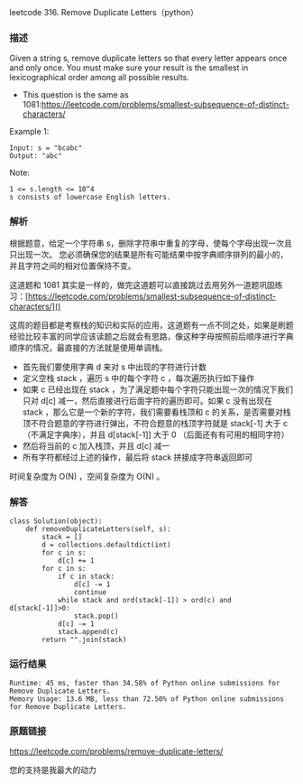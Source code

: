 leetcode  316. Remove Duplicate Letters（python）




### 描述

Given a string s, remove duplicate letters so that every letter appears once and only once. You must make sure your result is the smallest in lexicographical order among all possible results.

* This question is the same as 1081:https://leetcode.com/problems/smallest-subsequence-of-distinct-characters/

Example 1:


	Input: s = "bcabc"
	Output: "abc"
	


Note:


	1 <= s.length <= 10^4
	s consists of lowercase English letters.

### 解析

根据题意，给定一个字符串 s，删除字符串中重复的字母，使每个字母出现一次且只出现一次。 您必须确保您的结果是所有可能结果中按字典顺序排列的最小的，并且字符之间的相对位置保持不变。

这道题和 1081 其实是一样的，做完这道题可以直接跳过去用另外一道题巩固练习：[https://leetcode.com/problems/smallest-subsequence-of-distinct-characters/]()


这周的题目都是考察栈的知识和实际的应用，这道题有一点不同之处，如果是刷题经验比较丰富的同学应该读题之后就会有思路，像这种字母按照前后顺序进行字典顺序的情况，最直接的方法就是使用单调栈。

* 首先我们要使用字典 d 来对 s 中出现的字符进行计数
* 定义空栈 stack ，遍历 s 中的每个字符 c ，每次遍历执行如下操作
* 如果 c 已经出现在 stack ，为了满足题中每个字符只能出现一次的情况下我们只对 d[c] 减一，然后直接进行后面字符的遍历即可。如果 c 没有出现在 stack ，那么它是一个新的字符，我们需要看栈顶和 c 的关系，是否需要对栈顶不符合题意的字符进行弹出，不符合题意的栈顶字符就是 stack[-1] 大于 c （不满足字典序），并且 d[stack[-1]] 大于 0 （后面还有有可用的相同字符）
* 然后将当前的 c 加入栈顶，并且 d[c] 减一
* 所有字符都经过上述的操作，最后将 stack 拼接成字符串返回即可

时间复杂度为 O(N) ，空间复杂度为 O(N) 。

### 解答
				

	class Solution(object):
	    def removeDuplicateLetters(self, s):
	        stack = []
	        d = collections.defaultdict(int)
	        for c in s:
	            d[c] += 1
	        for c in s:
	            if c in stack:
	                d[c] -= 1
	                continue
	            while stack and ord(stack[-1]) > ord(c) and d[stack[-1]]>0:
	                stack.pop()
	            d[c] -= 1
	            stack.append(c)
	        return "".join(stack)
	        
            	      
			
### 运行结果

	Runtime: 45 ms, faster than 34.58% of Python online submissions for Remove Duplicate Letters.
	Memory Usage: 13.6 MB, less than 72.50% of Python online submissions for Remove Duplicate Letters.


### 原题链接


https://leetcode.com/problems/remove-duplicate-letters/

您的支持是我最大的动力
